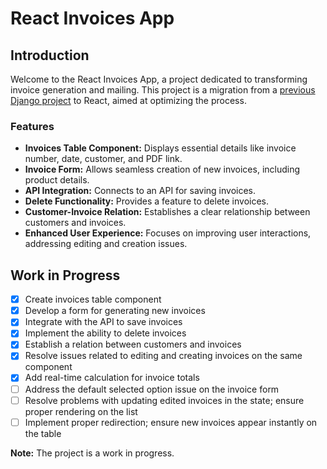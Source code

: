 # React Invoices App

## Introduction 

Welcome to the React Invoices App, a project dedicated to transforming invoice generation and mailing. This project is a migration from a [previous Django project](https://github.com/aalexmrt/django-invoices-generator) to React, aimed at optimizing the process. 

### Features
- **Invoices Table Component:** Displays essential details like invoice number, date, customer, and PDF link.
- **Invoice Form:** Allows seamless creation of new invoices, including product details.
- **API Integration:** Connects to an API for saving invoices.
- **Delete Functionality:** Provides a feature to delete invoices.
- **Customer-Invoice Relation:** Establishes a clear relationship between customers and invoices.
- **Enhanced User Experience:** Focuses on improving user interactions, addressing editing and creation issues.

## Work in Progress

- [X] Create invoices table component
- [X] Develop a form for generating new invoices
- [X] Integrate with the API to save invoices
- [X] Implement the ability to delete invoices
- [X] Establish a relation between customers and invoices 
- [X] Resolve issues related to editing and creating invoices on the same component
- [X] Add real-time calculation for invoice totals
- [ ] Address the default selected option issue on the invoice form
- [ ] Resolve problems with updating edited invoices in the state; ensure proper rendering on the list
- [ ] Implement proper redirection; ensure new invoices appear instantly on the table

**Note:** The project is a work in progress.
